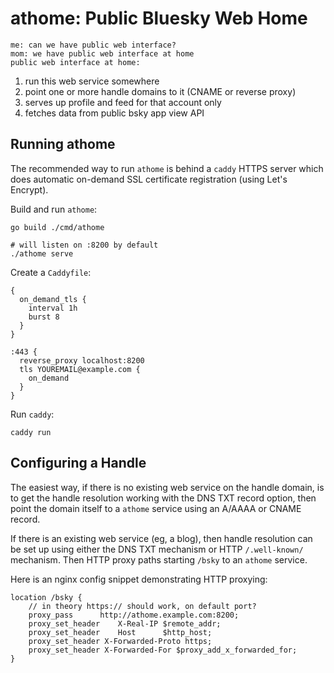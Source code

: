 
athome: Public Bluesky Web Home
===============================

```text
me: can we have public web interface?
mom: we have public web interface at home
public web interface at home:
```

1. run this web service somewhere
2. point one or more handle domains to it (CNAME or reverse proxy)
3. serves up profile and feed for that account only
4. fetches data from public bsky app view API


## Running athome

The recommended way to run `athome` is behind a `caddy` HTTPS server which does automatic on-demand SSL certificate registration (using Let's Encrypt).

Build and run `athome`:

    go build ./cmd/athome

    # will listen on :8200 by default
    ./athome serve

Create a `Caddyfile`:

```
{
  on_demand_tls {
    interval 1h
    burst 8
  }
}

:443 {
  reverse_proxy localhost:8200
  tls YOUREMAIL@example.com {
    on_demand
  }
}
```

Run `caddy`:

    caddy run


## Configuring a Handle

The easiest way, if there is no existing web service on the handle domain, is to get the handle resolution working with the DNS TXT record option, then point the domain itself to a `athome` service using an A/AAAA or CNAME record.

If there is an existing web service (eg, a blog), then handle resolution can be set up using either the DNS TXT mechanism or HTTP `/.well-known/` mechanism. Then HTTP proxy paths starting `/bsky` to an `athome` service.

Here is an nginx config snippet demonstrating HTTP proxying:

```
location /bsky {
    // in theory https:// should work, on default port?
    proxy_pass      http://athome.example.com:8200;
    proxy_set_header    X-Real-IP $remote_addr;
    proxy_set_header    Host      $http_host;
    proxy_set_header X-Forwarded-Proto https;
    proxy_set_header X-Forwarded-For $proxy_add_x_forwarded_for;
}
```
